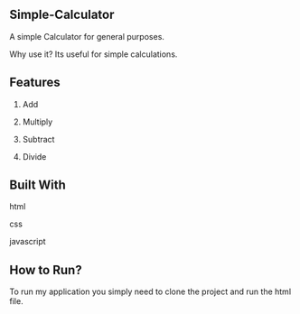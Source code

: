 ## Simple-Calculator

A simple Calculator for general purposes.

Why use it?
Its useful for simple calculations.

## Features

1. Add

2. Multiply
  
3. Subtract

4. Divide
## Built With
html

css

javascript

## How to Run?
To run my application you simply need to clone the project and run the html file.
